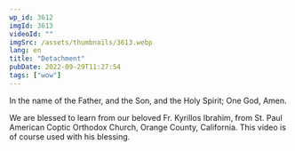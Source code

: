 ```yaml
---
wp_id: 3612
imgId: 3613
videoId: ""
imgSrc: /assets/thumbnails/3613.webp
lang: en
title: "Detachment"
pubDate: 2022-09-29T11:27:54
tags: ["wow"]
---
```


<p>In the name of the Father, and the Son, and the Holy Spirit; One God, Amen.</p>
<p>We are blessed to learn from our beloved Fr. Kyrillos Ibrahim, from St. Paul American Coptic Orthodox Church, Orange County, California. This video is of course used with his blessing.</p>
